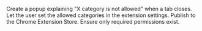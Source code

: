 Create a popup explaining "X category is not allowed" when a tab closes.
Let the user set the allowed categories in the extension settings.
Publish to the Chrome Extension Store.
Ensure only required permissions exist.
